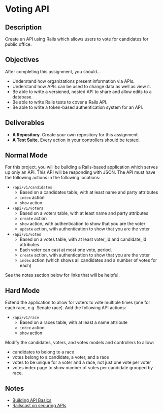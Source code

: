 # Voting API

## Description

Create an API using Rails which allows users to vote for candidates for public office.

## Objectives

After completing this assignment, you should...

* Understand how organizations present information via APIs.
* Understand how APIs can be used to change data as well as view it.
* Be able to write a versioned, nested API to share and allow edits to a database.
* Be able to write Rails tests to cover a Rails API.
* Be able to write a token-based authentication system for an API.

## Deliverables

* **A Repository.** Create your own repository for this assignment.
* **A Test Suite.** Every action in your controllers should be tested.

## Normal Mode

For this project, you will be building a Rails-based application which serves up only an API.  This API will be responding with JSON.  The API must have the following actions in the following locations:

* `/api/v1/candidates`
  * Based on a candidates table, with at least name and party attributes
  * `index` action
  * `show` action
* `/api/v1/voters`
  * Based on a voters table, with at least name and party attributes
  * `create` action
  * `show` action, with authentication to show that you are the voter
  * `update` action, with authentication to show that you are the voter
* `/api/v1/votes`
  * Based on a votes table, with at least voter_id and candidate_id attributes
  * Each voter can cast at most one vote, period.
  * `create` action, with authentication to show that you are the voter
  * `index` action (which shows all candidates and a number of votes for each)

See the notes section below for links that will be helpful.

## Hard Mode

Extend the application to allow for voters to vote multiple times (one for each race, e.g. Senate race).  Add the following API actions:

* `/api/v1/race`
  * Based on a races table, with at least a name attribute
  * `index` action
  * `show` action

Modify the candidates, voters, and votes models and controllers to allow:

* candidates to belong to a race
* votes belong to a candidate, a voter, and a race
* votes to be unique for a voter and a race, not just one vote per voter
* votes index page to show number of votes per candidate grouped by race.


## Notes

* [Building API Basics](http://www.theodinproject.com/ruby-on-rails/apis-and-building-your-own)
* [Railscast on securing APIs](http://railscasts.com/episodes/352-securing-an-api)
